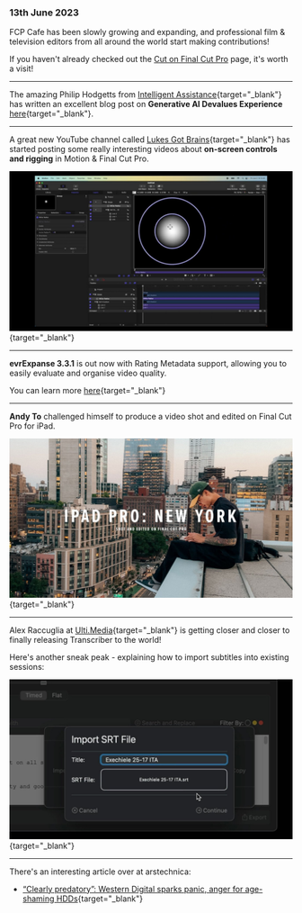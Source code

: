 ### 13th June 2023

FCP Cafe has been slowly growing and expanding, and professional film & television editors from all around the world start making contributions!

If you haven't already checked out the [Cut on Final Cut Pro](/cut-on-fcp/) page, it's worth a visit!

---

The amazing Philip Hodgetts from [Intelligent Assistance](https://intelligentassistance.com){target="_blank"} has written an excellent blog post on **Generative AI Devalues Experience** [here](http://www.philiphodgetts.com/2023/06/generative-ai-devalues-experience/){target="_blank"}.

---

A great new YouTube channel called [Lukes Got Brains](https://www.youtube.com/@LukesGotBrains){target="_blank"} has started posting some really interesting videos about **on-screen controls and rigging** in Motion & Final Cut Pro.

[![](/static/oscar.jpg)](https://www.youtube.com/watch?v=D6CWC3k3QAg&list=PLBUXMzFLszrL8p6gS3Ti44o-1NDtioC3U){target="_blank"}

---

**evrExpanse 3.3.1** is out now with Rating Metadata support, allowing you to easily evaluate and organise video quality.

You can learn more [here](https://www.evrapp.cloud/evrexpanse){target="_blank"}

---

**Andy To** challenged himself to produce a video shot and edited on Final Cut Pro for iPad.

[![](/static/andyto.jpg)](https://www.youtube.com/watch?v=OGhZMxrEbuk){target="_blank"}

---

Alex Raccuglia at [Ulti.Media](https://ulti.media){target="_blank"} is getting closer and closer to finally releasing Transcriber to the world!

Here's another sneak peak - explaining how to import subtitles into existing sessions:

[![](/static/transcriber-preview.jpg)](https://www.youtube.com/watch?v=u9_db7PGOaI){target="_blank"}

---

There's an interesting article over at arstechnica:

- [“Clearly predatory”: Western Digital sparks panic, anger for age-shaming HDDs](https://arstechnica.com/gadgets/2023/06/clearly-predatory-western-digital-sparks-panic-anger-for-age-shaming-hdds/){target="_blank"}